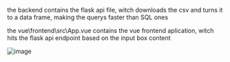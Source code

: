 the backend contains the flask api file, witch downloads the csv and turns it to a data frame, making the querys faster than SQL ones

the vue\frontend\src\App.vue contains the vue frontend aplication, witch hits the flask api endpoint based on the input box content 


![image](https://user-images.githubusercontent.com/76177303/171701283-be98ddf7-bd8e-493a-a5bb-9aaee5ffda29.png)
